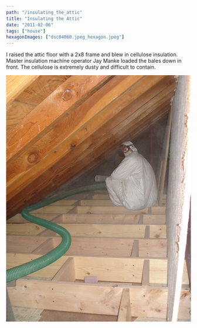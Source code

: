 ```yaml
---
path: "/insulating_the_attic"
title: "Insulating the Attic"
date: "2011-02-06"
tags: ["house"]
hexagonImages: ["dsc04060.jpeg_hexagon.jpeg"]
---
```



I raised the attic floor with a 2x8 frame and blew in cellulose insulation. Master insulation machine operator Jay Manke loaded the bales down in front. The cellulose is extremely dusty and difficult to contain. 
  
   [![](dsc04060.jpeg)](dsc04060.jpeg)
